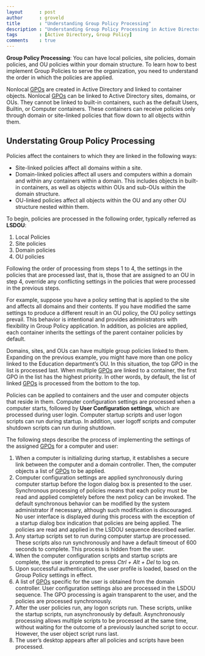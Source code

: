 ```yaml
---
layout      : post
author      : groveld
title       : "Understanding Group Policy Processing"
description : "Understanding Group Policy Processing in Active Directory Domain Services"
tags        : [Active Directory, Group Policy]
comments    : true
---
```


**Group Policy Processing**: You can have local policies, site policies, domain policies, and OU policies within your domain structure. To learn how to best implement Group Policies to serve the organization, you need to understand the order in which the policies are applied.

Nonlocal [GPOs][1] are created in Active Directory and linked to container objects. Nonlocal [GPOs][1] can be linked to Active Directory sites, domains, or OUs. They cannot be linked to built-in containers, such as the default Users, Builtin, or Computer containers. These containers can receive policies only through domain or site-linked policies that flow down to all objects within them.

## Understating Group Policy Processing

Policies affect the containers to which they are linked in the following ways:

- Site-linked policies affect all domains within a site.
- Domain-linked policies affect all users and computers within a domain and within any containers within a domain. This includes objects in built-in containers, as well as objects within OUs and sub-OUs within the domain structure.
- OU-linked policies affect all objects within the OU and any other OU structure nested within them.

To begin, policies are processed in the following order, typically referred as **LSDOU**:

1. Local Policies
2. Site policies
3. Domain policies
4. OU policies

Following the order of processing from steps 1 to 4, the settings in the policies that are processed last, that is, those that are assigned to an OU in step 4, override any conflicting settings in the policies that were processed in the previous steps.

For example, suppose you have a policy setting that is applied to the site and affects all domains and their contents. If you have modified the same settings to produce a different result in an OU policy, the OU policy settings prevail. This behavior is intentional and provides administrators with flexibility in Group Policy application. In addition, as policies are applied, each container inherits the settings of the parent container policies by default.

Domains, sites, and OUs can have multiple group policies linked to them. Expanding on the previous example, you might have more than one policy linked to the Education department’s OU. In this situation, the top GPO in the list is processed last. When multiple [GPOs][1] are linked to a container, the first GPO in the list has the highest priority. In other words, by default, the list of linked [GPOs][1] is processed from the bottom to the top.

Policies can be applied to containers and the user and computer objects that reside in them. Computer configuration settings are processed when a computer starts, followed by **User Configuration settings**, which are processed during user login. Computer startup scripts and user logon scripts can run during startup. In addition, user logoff scripts and computer shutdown scripts can run during shutdown.

The following steps describe the process of implementing the settings of the assigned [GPOs][1] for a computer and user:

1. When a computer is initializing during startup, it establishes a secure link between the computer and a domain controller. Then, the computer objects a list of [GPOs][1] to be applied.
2. Computer configuration settings are applied synchronously during computer startup before the logon dialog box is presented to the user. Synchronous processing of policies means that each policy must be read and applied completely before the next policy can be invoked. The default synchronous behavior can be modified by the system administrator if necessary, although such modification is discouraged. No user interface is displayed during this process with the exception of a startup dialog box indication that policies are being applied. The policies are read and applied in the LSDOU sequence described earlier.
3. Any startup scripts set to run during computer startup are processed. These scripts also run synchronously and have a default timeout of 600 seconds to complete. This process is hidden from the user.
4. When the computer configuration scripts and startup scripts are complete, the user is prompted to press *Ctrl + Alt + Del* to log on.
5. Upon successful authentication, the user profile is loaded, based on the Group Policy settings in effect.
6. A list of [GPOs][1] specific for the user is obtained from the domain controller. User configuration settings also are processed in the LSDOU sequence. The GPO processing is again transparent to the user, and the policies are processed synchronously.
7. After the user policies run, any logon scripts run. These scripts, unlike the startup scripts, run asynchronously by default. Asynchronously processing allows multiple scripts to be processed at the same time, without waiting for the outcome of a previously launched script to occur. However, the user object script runs last.
8. The user’s desktop appears after all policies and scripts have been processed.

[1]: https://en.wikipedia.org/wiki/Group_Policy